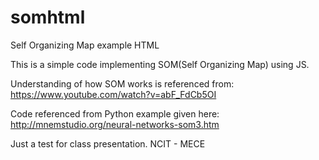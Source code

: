 # somhtml
Self Organizing Map example HTML

This is a simple code implementing SOM(Self Organizing Map) using JS.

Understanding of how SOM works is referenced from:
https://www.youtube.com/watch?v=abF_FdCb5OI

Code referenced from Python example given here:
http://mnemstudio.org/neural-networks-som3.htm

Just a test for class presentation.
NCIT - MECE
